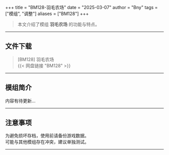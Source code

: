 +++
title = "BM128-羽毛农场"
date = "2025-03-07"
author = "Bny"
tags = ["模组", "调整"]
aliases = ["BM128"]
+++

> 本文介绍了模组 **羽毛农场** 的功能与特点。

---

## 文件下载

> [BM128] 羽毛农场  
{{< 网盘链接 "BM128" >}}  

---

## 模组简介

>  
内容有待更新...  

---

## 注意事项

>  
为避免损坏存档，使用前请备份游戏数据。  
可能与其他模组存在冲突，建议单独测试。  

---


